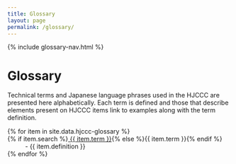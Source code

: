```yaml
---
title: Glossary
layout: page
permalink: /glossary/
---
```


{% include glossary-nav.html %}

# Glossary

Technical terms and Japanese language phrases used in the HJCCC are presented here alphabetically.
Each term is defined and those that describe elements present on HJCCC items link to examples along with the term definition.  

<dl>
    {% for item in site.data.hjccc-glossary %}
    <dt class="glossary-def">{% if item.search %}<a href="{{ '/glossary/' | append: item.slug | append: '.html' | relative_url }}">
    {{ item.term }}</a>{% else %}{{ item.term }}{% endif %}</dt>
    <dd>- {{ item.definition }}</dd>
    {% endfor %}
</dl>


